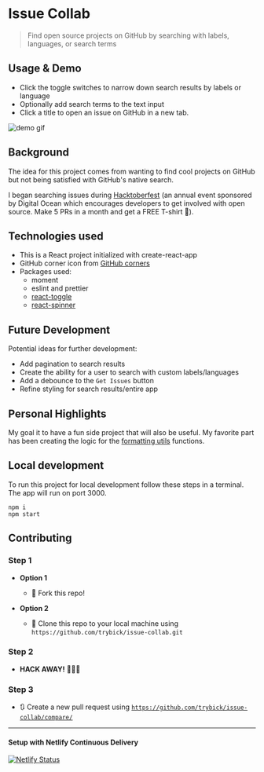 # Issue Collab

> Find open source projects on GitHub by searching with labels, languages, or search terms

## Usage & Demo
* Click the toggle switches to narrow down search results by labels or language
* Optionally add search terms to the text input
* Click a title to open an issue on GitHub in a new tab.

![demo gif](https://user-images.githubusercontent.com/39889198/58373516-62beae00-7efd-11e9-940d-83109f260e4f.gif)


## Background
The idea for this project comes from wanting to find cool projects on GitHub but not being satisfied with GitHub's native search.

I began searching issues during [Hacktoberfest](https://medium.freecodecamp.org/i-just-got-my-free-hacktoberfest-shirt-heres-a-quick-way-you-can-get-yours-fa78d6e24307) (an annual event sponsored by Digital Ocean which encourages developers to get involved with open source. Make 5 PRs in a month and get a FREE T-shirt 👕).



## Technologies used
* This is a React project initialized with create-react-app
* GitHub corner icon from [GitHub corners](http://tholman.com/github-corners/)
* Packages used:
  * moment
  * eslint and prettier
  * [react-toggle](http://aaronshaf.github.io/react-toggle/)
  * [react-spinner](https://www.react-spinners.com)



## Future Development
Potential ideas for further development:
* Add pagination to search results
* Create the ability for a user to search with custom labels/languages
* Add a debounce to the `Get Issues` button
* Refine styling for search results/entire app



## Personal Highlights

My goal it to have a fun side project that will also be useful. My favorite part has been creating the logic for the [formatting utils](https://github.com/trybick/issue-collab/blob/master/src/utils/formatting.js) functions.



## Local development
To run this project for local development follow these steps in a terminal. The app will run on port 3000.
```
npm i
npm start
```


## Contributing
### Step 1
- **Option 1**
    - 🍴 Fork this repo!

- **Option 2**
    - 👯 Clone this repo to your local machine using `https://github.com/trybick/issue-collab.git`

### Step 2

- **HACK AWAY!** 🔨🔨🔨

### Step 3

- 🔃 Create a new pull request using <a href="https://github.com/trybick/issue-collab/compare/" target="_blank">`https://github.com/trybick/issue-collab/compare/`</a>



---
#### Setup with Netlify Continuous Delivery
[![Netlify Status](https://api.netlify.com/api/v1/badges/a515d6f7-91ed-4ce2-899a-5958d9600ba8/deploy-status)](https://app.netlify.com/sites/issue-collab/deploys)
